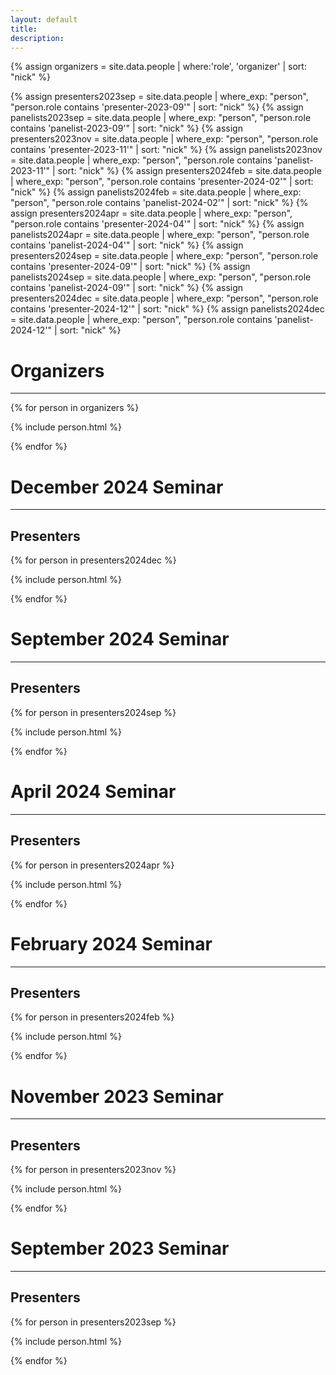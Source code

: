 ```yaml
---
layout: default
title:
description:
---
```


{% assign organizers = site.data.people | where:'role', 'organizer' | sort: "nick" %}

{% assign presenters2023sep = site.data.people | where_exp: "person", "person.role contains 'presenter-2023-09'" | sort: "nick" %}
{% assign panelists2023sep = site.data.people | where_exp: "person", "person.role contains 'panelist-2023-09'" | sort: "nick" %}
{% assign presenters2023nov = site.data.people | where_exp: "person", "person.role contains 'presenter-2023-11'" | sort: "nick" %}
{% assign panelists2023nov = site.data.people | where_exp: "person", "person.role contains 'panelist-2023-11'" | sort: "nick" %}
{% assign presenters2024feb = site.data.people | where_exp: "person", "person.role contains 'presenter-2024-02'" | sort: "nick" %}
{% assign panelists2024feb = site.data.people | where_exp: "person", "person.role contains 'panelist-2024-02'" | sort: "nick" %}
{% assign presenters2024apr = site.data.people | where_exp: "person", "person.role contains 'presenter-2024-04'" | sort: "nick" %}
{% assign panelists2024apr = site.data.people | where_exp: "person", "person.role contains 'panelist-2024-04'" | sort: "nick" %}
{% assign presenters2024sep = site.data.people | where_exp: "person", "person.role contains 'presenter-2024-09'" | sort: "nick" %}
{% assign panelists2024sep = site.data.people | where_exp: "person", "person.role contains 'panelist-2024-09'" | sort: "nick" %}
{% assign presenters2024dec = site.data.people | where_exp: "person", "person.role contains 'presenter-2024-12'" | sort: "nick" %}
{% assign panelists2024dec = site.data.people | where_exp: "person", "person.role contains 'panelist-2024-12'" | sort: "nick" %}

# Organizers
---
{% for person in organizers %}

  {% include person.html %}

{% endfor %}

# December 2024 Seminar
---

## Presenters

{% for person in presenters2024dec %}

  {% include person.html %}

{% endfor %}

<!-- ## Panelists

{% for person in panelists2024dec %}

  {% include person.html %}

{% endfor %} -->

# September 2024 Seminar
---

## Presenters

{% for person in presenters2024sep %}

  {% include person.html %}

{% endfor %}

<!-- ## Panelists

{% for person in panelists2024sep %}

  {% include person.html %}

{% endfor %} -->

# April 2024 Seminar
---

## Presenters

{% for person in presenters2024apr %}

  {% include person.html %}

{% endfor %}

<!-- ## Panelists

{% for person in panelists2024apr %}

  {% include person.html %}

{% endfor %} -->

# February 2024 Seminar
---

## Presenters

{% for person in presenters2024feb %}

  {% include person.html %}

{% endfor %}

<!-- ## Panelists

{% for person in panelists2024feb %}

  {% include person.html %}

{% endfor %} -->
# November 2023 Seminar
---

## Presenters

{% for person in presenters2023nov %}

  {% include person.html %}

{% endfor %}

<!-- ## Panelists

{% for person in panelists2023nov %}

  {% include person.html %}

{% endfor %} -->

# September 2023 Seminar
---

## Presenters

{% for person in presenters2023sep %}

  {% include person.html %}

{% endfor %}

<!-- ## Panelists

{% for person in panelists2023sep %}

  {% include person.html %}

{% endfor %} -->
